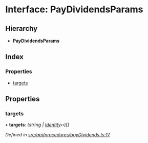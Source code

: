 # Interface: PayDividendsParams

## Hierarchy

* **PayDividendsParams**

## Index

### Properties

* [targets](paydividendsparams.md#targets)

## Properties

###  targets

• **targets**: *(string | [Identity](../classes/identity.md)‹›)[]*

*Defined in [src/api/procedures/payDividends.ts:17](https://github.com/PolymathNetwork/polymesh-sdk/blob/23062de4/src/api/procedures/payDividends.ts#L17)*
